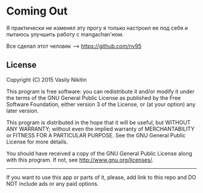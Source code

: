 # Coming Out
Я практически не изменял эту прогу я только настроил ее под себя и пытаюсь улучшить работу с mangachan'ном.

Все сделал этот человек --> https://github.com/nv95
## License

Copyright (C) 2015 Vasily Nikitin

This program is free software: you can redistribute it and/or modify it under the terms of the GNU General Public License as published by the Free Software Foundation, either version 3 of the License, or (at your option) any later version.

This program is distributed in the hope that it will be useful, but WITHOUT ANY WARRANTY; without even the implied warranty of MERCHANTABILITY or FITNESS FOR A PARTICULAR PURPOSE. See the GNU General Public License for more details.

You should have received a copy of the GNU General Public License along with this program. If not, see http://www.gnu.org/licenses/.

---


If you want to use this app or parts of it, please, add link to this repo and DO NOT include ads or any paid options.
